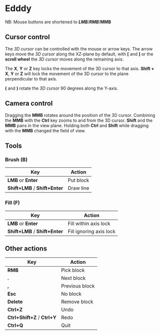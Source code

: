 # Edddy

NB: Mouse buttons are shortened to ***LMB***/***RMB***/**MMB**

## Cursor control

The _3D cursor_ can be controlled with the mouse or arrow keys. The arrow keys move the _3D cursor_ along the XZ-plane by default, with **\[** and **\]** or the **scroll wheel** the _3D cursor_ moves along the remaining axis.

The **X**, **Y** or **Z** key locks the movement of the 3D cursor to that axis. **Shift + X**, **Y** or **Z** will lock the movement of the 3D cursor to the plane perpendicular to that axis.

**(** and **)** rotate the _3D cursor_ 90 degrees along the Y-axis.

## Camera control

Dragging the **MMB** rotates around the position of the 3D cursor. Combining the **MMB** with the **Ctrl** key zooms to and from the 3D cursor. **Shift** and the **MMB** pans in the view plane. Holding both **Ctrl** and **Shift** while dragging with the **MMB** changed the field of view.

## Tools

### Brush (B)

Key | Action
----|----
**LMB** or **Enter**| Put block
**Shift+LMB** / **Shift+Enter**| Draw line


### Fill (F)

Key | Action
----|----
**LMB** or **Enter**| Fill within axis lock
**Shift+LMB** / **Shift+Enter**| Fill ignoring axis lock


## Other actions

Key | Action
----|-------
**RMB** | Pick block
**.** | Next block
**,** | Previous block
**Esc**| No block
**Delete**| Remove block
**Ctrl+Z**| Undo
**Ctrl+Shift+Z** / **Ctrl+Y**| Redo
**Ctrl+Q**| Quit